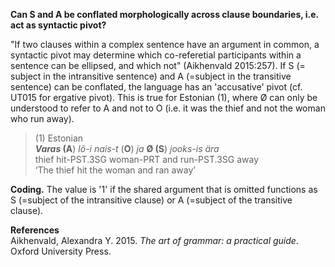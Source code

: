 **Can S and A be conflated morphologically across clause boundaries, i.e. act as syntactic pivot?**

"If two clauses within a complex sentence have an argument in common, a syntactic pivot may determine which co-referetial participants within a sentence can be ellipsed, and which not" (Aikhenvald 2015:257). If S (= subject in the intransitive sentence) and A (=subject in the transitive sentence) can be conflated, the language has an 'accusative' pivot (cf. UT015 for ergative pivot). This is true for Estonian (1), where Ø can only be understood to refer to A and not to O (i.e. it was the thief and not the woman who run away).

>(1) Estonian<br/>
>***Varas* (A**) *lõ-i   nais-t* (**O**)  *ja*  **Ø (S**) *jooks-is  ära*<br/>
>thief  hit-PST.3SG woman-PRT and run-PST.3SG away<br/>
>‘The thief hit the woman and ran away’

**Coding.** The value is '1' if the shared argument that is omitted functions as S (=subject of the intransitive clause) or A (=subject of the transitive clause).

**References**<br/>
Aikhenvald, Alexandra Y. 2015. *The art of grammar: a practical guide*. Oxford University Press.
